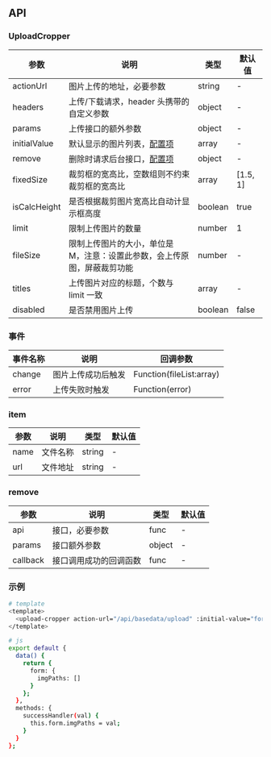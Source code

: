 ## API

### UploadCropper

| 参数         | 说明                                                                     | 类型    | 默认值   |
| ------------ | ------------------------------------------------------------------------ | ------- | -------- |
| actionUrl    | 图片上传的地址，必要参数                                                 | string  | -        |
| headers      | 上传/下载请求，header 头携带的自定义参数                                 | object  | -        |
| params       | 上传接口的额外参数                                                       | object  | -        |
| initialValue | 默认显示的图片列表，[配置项](#item)                                      | array   | -        |
| remove       | 删除时请求后台接口，[配置项](#remove)                                    | object  | -        |
| fixedSize    | 裁剪框的宽高比，空数组则不约束裁剪框的宽高比                             | array   | [1.5, 1] |
| isCalcHeight | 是否根据裁剪图片宽高比自动计显示框高度                                   | boolean | true     |
| limit        | 限制上传图片的数量                                                       | number  | 1        |
| fileSize     | 限制上传图片的大小，单位是 M，注意：设置此参数，会上传原图，屏蔽裁剪功能 | number  | -        |
| titles       | 上传图片对应的标题，个数与 limit 一致                                    | array   | -        |
| disabled     | 是否禁用图片上传                                                         | boolean | false    |

### 事件

| 事件名称 | 说明               | 回调参数                 |
| -------- | ------------------ | ------------------------ |
| change   | 图片上传成功后触发 | Function(fileList:array) |
| error    | 上传失败时触发     | Function(error)          |

### item

| 参数 | 说明     | 类型   | 默认值 |
| ---- | -------- | ------ | ------ |
| name | 文件名称 | string | -      |
| url  | 文件地址 | string | -      |

### remove

| 参数     | 说明                   | 类型   | 默认值 |
| -------- | ---------------------- | ------ | ------ |
| api      | 接口，必要参数         | func   | -      |
| params   | 接口额外参数           | object | -      |
| callback | 接口调用成功的回调函数 | func   | -      |

### 示例

```bash
# template
<template>
  <upload-cropper action-url="/api/basedata/upload" :initial-value="form.imgPath" :fixed-size="[5, 3]" @change="successHandler" />
</template>

# js
export default {
  data() {
    return {
      form: {
        imgPaths: []
      }
    };
  },
  methods: {
    successHandler(val) {
      this.form.imgPaths = val;
    }
  }
};
```
